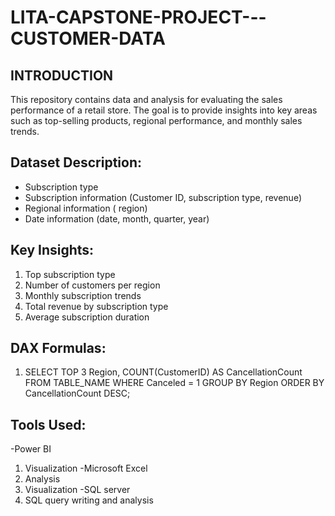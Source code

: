 # LITA-CAPSTONE-PROJECT---CUSTOMER-DATA

## INTRODUCTION
This repository contains data and analysis for evaluating the sales performance of a retail store. The goal is to provide insights into key areas such as top-selling products, regional performance, and monthly sales trends.

## Dataset Description:

- Subscription type
- Subscription information (Customer ID, subscription type, revenue)
- Regional information ( region)
- Date information (date, month, quarter, year)

## Key Insights:

1. Top subscription type
2. Number of customers per region
3. Monthly subscription trends
4. Total revenue by subscription type
5. Average subscription duration


## DAX Formulas:
1. SELECT TOP 3 
  Region,
  COUNT(CustomerID) AS                CancellationCount
  FROM 
  TABLE_NAME
  WHERE 
  Canceled = 1
  GROUP BY 
  Region
  ORDER BY 
  CancellationCount DESC;



## Tools Used:

 -Power BI
 1. Visualization 
 -Microsoft Excel
1. Analysis
2. Visualization 
 -SQL server
1. SQL query writing and analysis 
